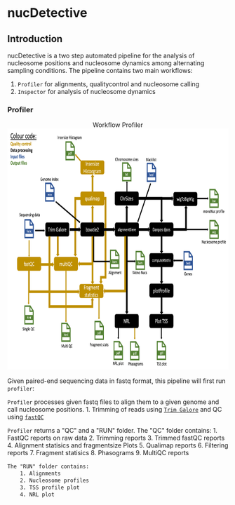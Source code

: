 # nucDetective

## Introduction
nucDetective is a two step automated pipeline for the analysis of nucleosome positions and nucleosome dynamics among alternating sampling conditions.
The pipeline contains two main workflows:

1. `Profiler` for alignments, qualitycontrol and nucleosome calling
2. `Inspector` for analysis of nucleosome dynamics

### Profiler

<p align="center">
                    Workflow Profiler
	<img src="docs/img/Workflow_Profiler.png" width="800" height="550">
    
</p>

Given paired-end sequencing data in fastq format, this pipeline will first run `profiler`:

`Profiler` processes given fastq files to align them to a given genome and call nucleosome positions.
    1. Trimming of reads using [`Trim Galore`](https://github.com/FelixKrueger/TrimGalore) and QC using [`fastQC`](https://github.com/s-andrews/FastQC)







`Profiler` returns a "QC" and a "RUN" folder. 
    The "QC" folder contains:
        1. FastQC reports on raw data
        2. Trimming reports
        3. Trimmed fastQC reports
        4. Alignment statisics and fragmentsize Plots
        5. Qualimap reports
        6. Filtering reports
        7. Fragment statisics
        8. Phasograms
        9. MultiQC reports

    The "RUN" folder contains:
        1. Alignments
        2. Nucleosome profiles
        3. TSS profile plot
        4. NRL plot